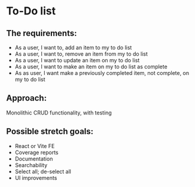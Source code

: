 # To-Do list

## The requirements:

- As a user, I want to, add an item to my to do list
- As a user, I want to, remove an item from my to do list
- As a user, I want to update an item on my to do list
- As a user, I want to make an item on my to do list as complete
- As as user, I want make a previously completed item, not complete, on my to do list

## Approach:

Monolithic CRUD functionality, with testing

## Possible stretch goals:

- React or Vite FE
- Coverage reports
- Documentation
- Searchability
- Select all; de-select all
- UI improvements